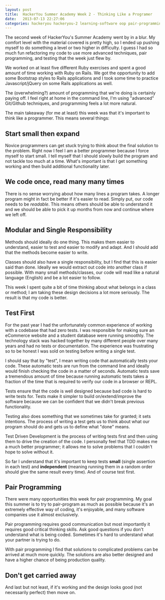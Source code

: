 ```yaml
---
layout: post
title:  HackerYou Summer Academy Week 2 - Thinking Like a Programer
date:   2013-07-13 22:27:06
categories: hackeryou hackeryou-2 learning-software oop pair-programming programming rails ruby ruby tdd tdd web-development
---
```

The second week of HackerYou's Summer Academy went by in a blur. My comfort level with the material covered is pretty high, so I ended up pushing myself to do something a level or two higher in difficulty. I guess I had so much fun refactoring my code to use more advanced techniques, pair programming, and testing that the week just flew by.

We worked on at least five different Ruby exercises and spent a good amount of time working with Ruby on Rails. We got the opportunity to add some Bootstrap styles to Rails applications and I took some time to practice Javascript/jQuery on some Rails applications as well.

The (overwhelming?) amount of programming that we're doing is certainly paying off. I feel right at home in the command line, I'm using "advanced" Git/Github techniques, and programming feels a lot more natural.

The main takeaway (for me at least) this week was that it's important to think like a programmer. This means several things:
## Start small then expand
Novice programmers can get stuck trying to think about the final solution to the problem. Right now I feel I am a better programmer because I force myself to start small. I tell myself that I should slowly build the program and not tackle too much at a time. What's important is that I get something working and then build additional functionality later.
## We code once, read many many times
There is no sense worrying about how many lines a program takes. A longer program might in fact be better if it's easier to read. Simply put, our code needs to be *readable*. This means others should be able to understand it and we should be able to pick it up months from now and continue where we left off.
## Modular and Single Responsibility
Methods should ideally do one thing. This makes them easier to understand, easier to test and easier to modify and adapt. And I should add that the methods become easier to write.

Classes should also have a single responsibility, but I find that this is easier said than done. Ideally we would extract out code into another class if possible. With many small methods/classes, our code will read like a natural language (English) and be a lot easier to follow.

This week I spent quite a bit of time thinking about what belongs in a class or method; I am taking these design decisions a lot more seriously. The result is that my code is better.
## Test First
For the past year I had the unfortunately common experience of working with a codebase that had zero tests. I was responsible for making sure an eCommerce website and a student database were running smoothly. The technology stack was hacked together by many different people over many years and had no tests or documentation. The experience was frustrating so to be honest I was sold on testing before writing a single test.

I should say that by "test", I mean writing code that automatically tests your code. These automatic tests are run from the command line and ideally would finish checking the code in a matter of seconds. Automatic tests save a tremendous amount of time because running automatic tests takes a fraction of the time that is required to verify our code in a browser or REPL.

Tests ensure that the code is well designed because bad code is hard to write tests for. Tests make it simpler to build on/extend/improve the software because we can be confident that we didn't break previous functionality.

Testing also does something that we sometimes take for granted; it sets intentions. The process of writing a test gets us to think about what our program should do and gets us to define what "done" means.

Test Driven Development is the process of writing tests first and then using them to drive the creation of the code. I personally feel that TDD makes me a much better programmer; it allows me to solve problems that I couldn't hope to solve without it.

So far I understand that it's important to keep tests **small** (single assertion in each test) and **independent** (meaning running them in a random order should give the same result every time). And of course test first.
## Pair Programming
There were many opportunities this week for pair programming. My goal this summer is to try to pair-program as much as possible because it's an extremely effective way of coding, it's enjoyable, and many software companies use it almost exclusively.

Pair programming requires good communication but most importantly it requires good critical thinking skills. Ask good questions if you don't understand what is being coded. Sometimes it's hard to understand what your partner is trying to do.

With pair programming I find that solutions to complicated problems can be arrived at much more quickly. The solutions are also better designed and have a higher chance of being production quality.
## Don't get carried away
And last but not least, if it's working and the design looks good (not necessarily perfect) then move on.